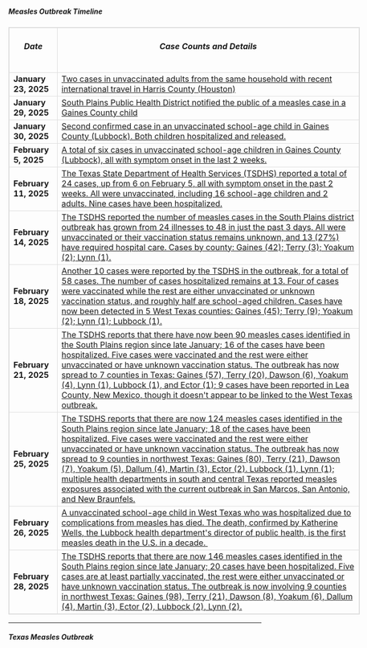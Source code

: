 <h5>Measles Outbreak Timeline</h5>

<table class="table table-bordered table-striped table-hover table-condensed" style="width: 700px; border: 1px solid rgb(221, 221, 221);">
	<thead>
		<tr>
			<th class="ck_border" scope="col" style="border: 1px solid rgb(221, 221, 221);">
			<h6><strong>Date</strong></h6>
			</th>
			<th class="ck_border" scope="col" style="border: 1px solid rgb(221, 221, 221);">
			<h6><strong>Case Counts and Details</strong></h6>
			</th>
		</tr>
	</thead>
	<tbody>
		<tr>
			<td class="ck_border" style="border: 1px solid rgb(221, 221, 221);"><strong>January 23, 2025</strong></td>
			<td class="ck_border" style="border: 1px solid rgb(221, 221, 221);"><a href="https://www.dshs.texas.gov/news-alerts/confirmed-case-measles-january-2025" target="_blank">Two cases in unvaccinated adults from the same household with recent international travel in Harris County (Houston)</a></td>
		</tr>
		<tr>
			<td class="ck_border" style="border: 1px solid rgb(221, 221, 221);"><strong>January 29, 2025</strong></td>
			<td class="ck_border" style="border: 1px solid rgb(221, 221, 221);"><a href="https://www.kcbd.com/2025/01/29/lubbock-public-health-confirms-positive-case-measles/" target="_blank">South Plains Public Health District notified the public of a measles case in a Gaines County child</a></td>
		</tr>
		<tr>
			<td class="ck_border" style="border: 1px solid rgb(221, 221, 221);"><strong>January 30, 2025</strong></td>
			<td class="ck_border" style="border: 1px solid rgb(221, 221, 221);"><a href="https://southplainshealth.org/wp-content/uploads/2025/01/second-case-2025-01-31.pdf" target="_blank">Second confirmed case in an unvaccinated school-age child in Gaines County (Lubbock). Both children hospitalized and released.</a></td>
		</tr>
		<tr>
			<td class="ck_border" style="border: 1px solid rgb(221, 221, 221);"><strong>February 5, 2025</strong></td>
			<td class="ck_border" style="border: 1px solid rgb(221, 221, 221);"><a href="https://www.dshs.texas.gov/news-alerts/health-alert-measles-outbreak-gaines-county-texas" target="_blank">A total of six cases in unvaccinated school-age children in Gaines County (Lubbock), all with symptom onset in the last 2 weeks.</a></td>
		</tr>
		<tr>
			<td class="ck_border" style="border: 1px solid rgb(221, 221, 221);"><strong>February 11, 2025</strong></td>
			<td class="ck_border" style="border: 1px solid rgb(221, 221, 221);"><meta charset="UTF-8" /><a href="https://www.cidrap.umn.edu/measles/measles-outbreak-texas-rises-24-cases-new-mexico-reports-illness" target="_blank">The Texas State Department of Health Services (TSDHS) reported a total of 24 cases, up from 6 on February 5, all with symptom onset in the past 2 weeks. All were unvaccinated, including 16 school-age children and 2 adults. Nine cases have been hospitalized.</a></td>
		</tr>
		<tr>
			<td class="ck_border" style="border: 1px solid rgb(221, 221, 221);"><strong>February 14, 2025</strong></td>
			<td class="ck_border" style="border: 1px solid rgb(221, 221, 221);"><a href="https://www.cidrap.umn.edu/measles/texas-measles-outbreak-doubles-48-cases" target="_blank">The TSDHS reported the number of measles cases in the South Plains district outbreak&nbsp;has grown from 24 illnesses to 48 in just the past 3 days. All were unvaccinated or their vaccination status remains unknown, and 13 (27%) have required hospital care. Cases by county: Gaines (42); Terry (3); Yoakum (2); Lynn (1).</a></td>
		</tr>
		<tr>
			<td class="ck_border" style="border: 1px solid rgb(221, 221, 221);"><strong>February 18, 2025</strong></td>
			<td class="ck_border" style="border: 1px solid rgb(221, 221, 221);"><a href="https://www.cidrap.umn.edu/measles/ten-more-measles-cases-58-total-confirmed-texas-outbreak" target="_blank">Another 10 cases were reported by the TSDHS in the outbreak, for a total of 58 cases. The number of cases hospitalized remains at 13. Four of cases were vaccinated while the rest are either unvaccinated or unknown vaccination status, and roughly half are school-aged children. Cases have now been detected in 5 West Texas counties: Gaines (45); Terry (9); Yoakum (2); Lynn (1); Lubbock (1).</a></td>
		</tr>
		<tr>
			<td class="ck_border" style="border: 1px solid rgb(221, 221, 221);"><strong>February 21, 2025</strong></td>
			<td class="ck_border" style="border: 1px solid rgb(221, 221, 221);"><a href="https://www.cidrap.umn.edu/measles/measles-cases-near-100-texas-health-officials-probe-exposures-2-universities" target="_blank">The TSDHS reports that there have now been 90 measles cases identified in the South Plains region since late January; 16 of the cases have been hospitalized. Five cases were vaccinated and the rest were either unvaccinated or have unknown vaccination status. The outbreak has now spread to 7 counties in Texas: Gaines (57), Terry (20), Dawson (6), Yoakum (4), Lynn (1), Lubbock (1), and Ector (1);&nbsp;9 cases have been&nbsp;reported in Lea County, New Mexico, though it doesn&#39;t appear to be linked to the West Texas outbreak.</a></td>
		</tr>
		<tr>
			<td class="ck_border" style="border: 1px solid rgb(221, 221, 221);"><strong>February 25, 2025</strong></td>
			<td class="ck_border" style="border: 1px solid rgb(221, 221, 221);"><a href="https://www.cidrap.umn.edu/measles/texas-measles-outbreak-climbs-124-cases" target="_blank">The TSDHS reports that there are now 124 measles cases identified in the South Plains region since late January; 18 of the cases have been hospitalized. Five cases were vaccinated and the rest were either unvaccinated or have unknown vaccination status. The outbreak has now spread to 9 counties in northwest Texas: Gaines (80), Terry (21), Dawson (7), Yoakum (5), Dallum (4), Martin (3), Ector (2). Lubbock (1), Lynn (1); multiple health departments in south and central Texas reported measles exposures associated with the current outbreak in San Marcos, San Antonio, and New Braunfels.</a></td>
		</tr>
		<tr>
			<td class="ck_border" style="border: 1px solid rgb(221, 221, 221);"><strong>February 26, 2025</strong></td>
			<td class="ck_border" style="border: 1px solid rgb(221, 221, 221);"><a href="https://www.dshs.texas.gov/news-alerts/texas-announces-first-death-measles-outbreak" target="_blank">A unvaccinated school-age child in West Texas who was hospitalized due to complications from measles has died. The death, confirmed by Katherine Wells, the Lubbock health department&#39;s director of public health, is the first measles death in the U.S. in a decade.&nbsp;</a></td>
		</tr>
		<tr>
			<td class="ck_border" style="border: 1px solid rgb(221, 221, 221);"><strong>February 28, 2025</strong></td>
			<td class="ck_border" style="border: 1px solid rgb(221, 221, 221);"><a href="https://www.dshs.texas.gov/news-alerts/measles-outbreak-feb-28-2025" target="_blank">The TSDHS reports that there are now 146 measles cases identified in the South Plains region since late January; 20 cases have been hospitalized. Five cases are at least partially vaccinated, the rest were either unvaccinated or have unknown vaccination status. The outbreak is now involving 9 counties in northwest Texas: Gaines (98), Terry (21), Dawson (8), Yoakum (6), Dallum (4), Martin (3), Ector (2), Lubbock (2), Lynn (2).</a></td>
		</tr>
	</tbody>
</table>

<hr />
<h5>Texas Measles Outbreak</h5>
